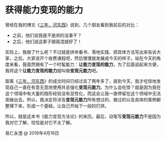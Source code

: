 # 获得能力变现的能力

曾经在我的博文《[三年，河东西](http://blog.hiddenwangcc.com/archives/1757)》说到，几个朋友看到我前后的对比：

- 之前，他们说我是不是闲的没事干？
- 之后，他们说这辈子跟我混就好了！

实际上，我做了什么呢？不过就是拼命看书、落地实践、把具体方法写出来告诉大家，之后，大家说开个收费课程吧，然后慢慢就发展成今天的样子。站在今天的角度来看，我竟然拥有了一个时髦能力：**让能力变现的能力**，为了后面说起来方便，我将这个**让能力变现的能力**就叫做**变现元能力**吧。

距离《[三年，河东西](http://blog.hiddenwangcc.com/archives/1757)》的成文时间已经过去了两年多了，直到今天，我才吃惊地发现自己一直在有意无意地使用并且强化**变现元能力**。为什么会吃惊？就是因为我在这个领域中有大量的隐形经验没有显性化，而这会让我一直停留在这个领域中无法突破出去。所以，我决定将涉及**变现元能力**所有想过的、做过的以及具体的案例都整理下来，形成一个基础，让自己开始下一段的打拼。

所以，就是这本书《能力变现方法论》的来历。最后，动笔写**变现元能力**不是因为我对它了解，恰恰是对它不太了解。

易仁永澄 @ 2016年4月16日
